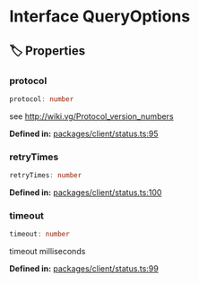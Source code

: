 # Interface QueryOptions

## 🏷️ Properties

### protocol <Badge type="info" text="optional" />

```ts
protocol: number
```
see http://wiki.vg/Protocol_version_numbers
<p style="font-size: 14px; color: var(--vp-c-text-2)">
<strong>Defined in:</strong> <a href="https://github.com/voxelum/minecraft-launcher-core-node/blob/master/packages/client/status.ts#L95" target="_blank" rel="noreferrer">packages/client/status.ts:95</a>
</p>


### retryTimes <Badge type="info" text="optional" />

```ts
retryTimes: number
```
<p style="font-size: 14px; color: var(--vp-c-text-2)">
<strong>Defined in:</strong> <a href="https://github.com/voxelum/minecraft-launcher-core-node/blob/master/packages/client/status.ts#L100" target="_blank" rel="noreferrer">packages/client/status.ts:100</a>
</p>


### timeout <Badge type="info" text="optional" />

```ts
timeout: number
```
timeout milliseconds
<p style="font-size: 14px; color: var(--vp-c-text-2)">
<strong>Defined in:</strong> <a href="https://github.com/voxelum/minecraft-launcher-core-node/blob/master/packages/client/status.ts#L99" target="_blank" rel="noreferrer">packages/client/status.ts:99</a>
</p>


